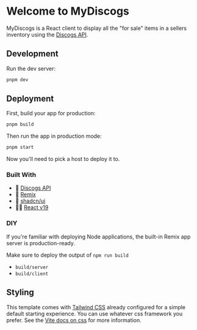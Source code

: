 # Welcome to MyDiscogs

MyDiscogs is a React client to display all the "for sale" items in a sellers inventory using the [Discogs API](https://www.discogs.com/developers).

## Development

Run the dev server:

```sh
pnpm dev
```

## Deployment

First, build your app for production:

```sh
pnpm build
```

Then run the app in production mode:

```sh
pnpm start
```

Now you'll need to pick a host to deploy it to.

### Built With

- 💽 [Discogs API](https://www.discogs.com/developers)
- 📖 [Remix](https://remix.run/docs)
- 🎨 [shadcn/ui](https://ui.shadcn.com/)
- 👩‍💻 [React v19](https://react.dev)

### DIY

If you're familiar with deploying Node applications, the built-in Remix app server is production-ready.

Make sure to deploy the output of `npm run build`

- `build/server`
- `build/client`

## Styling

This template comes with [Tailwind CSS](https://tailwindcss.com/) already configured for a simple default starting experience. You can use whatever css framework you prefer. See the [Vite docs on css](https://vitejs.dev/guide/features.html#css) for more information.
